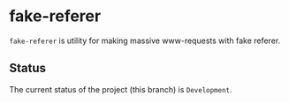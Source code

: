 fake-referer
============

`fake-referer` is utility for making massive www-requests with fake referer.

Status
------

The current status of the project (this branch) is `Development`.
